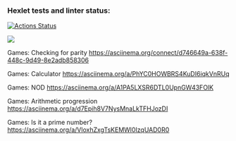 ### Hexlet tests and linter status:
[![Actions Status](https://github.com/GoldDrakon/qa-auto-engineer-javascript-project-44/actions/workflows/hexlet-check.yml/badge.svg)](https://github.com/GoldDrakon/qa-auto-engineer-javascript-project-44/actions)

<a href="https://codeclimate.com/github/GoldDrakon/qa-auto-engineer-javascript-project-44/maintainability"><img src="https://api.codeclimate.com/v1/badges/5e8e50f80cf75f4ab713/maintainability" /></a>

Games: Checking for parity
https://asciinema.org/connect/d746649a-638f-448c-9d49-8e2adb858306

Games: Calculator
https://asciinema.org/a/PhYC0HOWBRS4KuDI6iqkVnRUq

Games: NOD
https://asciinema.org/a/A1PA5LXSR6DTL0UpnGW43FOlK

Games: Arithmetic progression
https://asciinema.org/a/d7Epih8V7NysMnaLkTFHJozDI

Games: Is it a prime number?
https://asciinema.org/a/VloxhZxgTsKEMWl0IzqUAD0R0